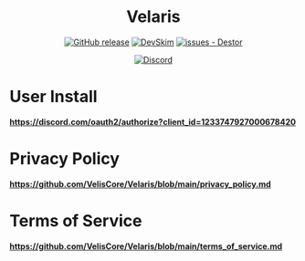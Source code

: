 <div align="center">
  
# Velaris

[![GitHub release](https://img.shields.io/github/release/VelisCore/Velaris?include_prereleases=&sort=semver&color=blue)](https://github.com/VelisCore/Velaris/releases/)
[![DevSkim](https://github.com/VelisCore/Velaris/actions/workflows/devskim.yml/badge.svg)](https://github.com/VelisCore/Velaris/actions/workflows/devskim.yml)
[![issues - Destor](https://img.shields.io/github/issues/VelisCore/Velaris)](https://github.com/VelisCore/Velaris/issues)

[![Discord](https://img.shields.io/badge/Discord-5865F2?style=flat&logo=discord&logoColor=white)](https://discord.gg/rfrMnA4XCc)

</div>

# User Install
**https://discord.com/oauth2/authorize?client_id=1233747927000678420**

# Privacy Policy
**https://github.com/VelisCore/Velaris/blob/main/privacy_policy.md**

# Terms of Service
**https://github.com/VelisCore/Velaris/blob/main/terms_of_service.md**

